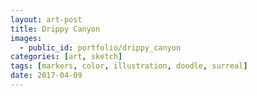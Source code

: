 ```yaml
---
layout: art-post
title: Drippy Canyon
images:
  - public_id: portfolio/drippy_canyon
categories: [art, sketch]
tags: [markers, color, illustration, doodle, surreal]
date: 2017-04-09
---
```


